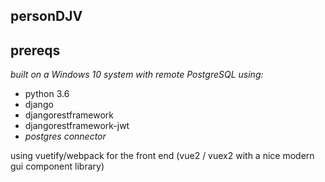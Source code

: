 personDJV
-----

## prereqs
_built on a Windows 10 system with remote PostgreSQL using:_

* python 3.6
* django
* djangorestframework
* djangorestframework-jwt
* _postgres connector_

using vuetify/webpack for the front end (vue2 / vuex2 with a nice modern gui component library)